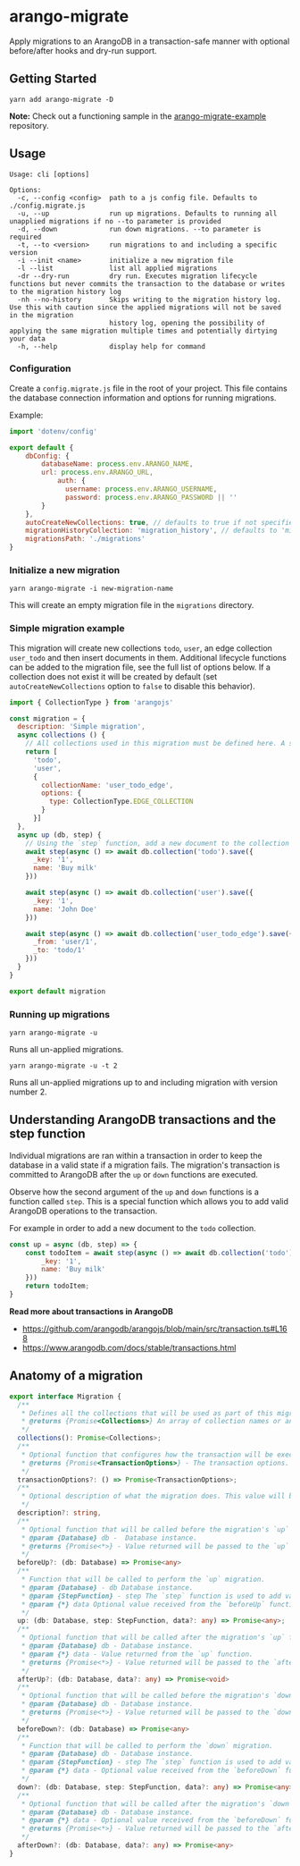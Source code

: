 # arango-migrate

Apply migrations to an ArangoDB in a transaction-safe manner with optional before/after hooks and dry-run support.

## Getting Started

```console
yarn add arango-migrate -D
```

**Note:** Check out a functioning sample in the [arango-migrate-example](https://github.com/TimMikeladze/arango-migrate-example) repository.

## Usage

```
Usage: cli [options]

Options:
  -c, --config <config>  path to a js config file. Defaults to ./config.migrate.js
  -u, --up               run up migrations. Defaults to running all unapplied migrations if no --to parameter is provided
  -d, --down             run down migrations. --to parameter is required
  -t, --to <version>     run migrations to and including a specific version
  -i --init <name>       initialize a new migration file
  -l --list              list all applied migrations
  -dr --dry-run          dry run. Executes migration lifecycle functions but never commits the transaction to the database or writes to the migration history log
  -nh --no-history       Skips writing to the migration history log. Use this with caution since the applied migrations will not be saved in the migration
                         history log, opening the possibility of applying the same migration multiple times and potentially dirtying your data
  -h, --help             display help for command
```

### Configuration

Create a `config.migrate.js` file in the root of your project. This file contains the database connection information and options for running migrations.

Example:

```js
import 'dotenv/config'

export default {
    dbConfig: {
        databaseName: process.env.ARANGO_NAME,
        url: process.env.ARANGO_URL,
            auth: {
              username: process.env.ARANGO_USERNAME,
              password: process.env.ARANGO_PASSWORD || ''
        }
    }, 
    autoCreateNewCollections: true, // defaults to true if not specified
    migrationHistoryCollection: 'migration_history', // defaults to 'migration_history' if not specified
    migrationsPath: './migrations'
}
```

### Initialize a new migration

`yarn arango-migrate -i new-migration-name`

This will create an empty migration file in the `migrations` directory.

### Simple migration example

This migration will create new collections `todo`, `user`, an edge collection `user_todo` and then insert documents in them. Additional lifecycle functions can be added to the migration file, see the full list of options below. If a collection does not exist it will be created by default (set `autoCreateNewCollections` option to `false` to disable this behavior).


```javascript
import { CollectionType } from 'arangojs'

const migration = {
  description: 'Simple migration',
  async collections () {
    // All collections used in this migration must be defined here. A string or an options object can be used.
    return [
      'todo',
      'user',
      {
        collectionName: 'user_todo_edge',
        options: {
          type: CollectionType.EDGE_COLLECTION
        }
      }]
  },
  async up (db, step) {
    // Using the `step` function, add a new document to the collection as part of this migration's transaction.
    await step(async () => await db.collection('todo').save({
      _key: '1',
      name: 'Buy milk'
    }))

    await step(async () => await db.collection('user').save({
      _key: '1',
      name: 'John Doe'
    }))

    await step(async () => await db.collection('user_todo_edge').save({
      _from: 'user/1',
      _to: 'todo/1'
    }))
  }
}

export default migration
```

### Running up migrations

`yarn arango-migrate -u`

Runs all un-applied migrations.

`yarn arango-migrate -u -t 2`

Runs all un-applied migrations up to and including migration with version number 2.

## Understanding ArangoDB transactions and the step function

Individual migrations are ran within a transaction in order to keep the database in a valid state if a migration fails. The migration's transaction is committed to ArangoDB after the `up` or `down` functions are executed.

Observe how the second argument of the `up` and `down` functions is a function called `step`. This is a special function which allows you to add valid ArangoDB operations to the transaction.

For example in order to add a new document to the `todo` collection.

```js
const up = async (db, step) => {
    const todoItem = await step(async () => await db.collection('todo').save({
        _key: '1',
        name: 'Buy milk'
    }))
    return todoItem;
}
```

**Read more about transactions in ArangoDB**

- https://github.com/arangodb/arangojs/blob/main/src/transaction.ts#L168
- https://www.arangodb.com/docs/stable/transactions.html

## Anatomy of a migration

```typescript
export interface Migration {
  /**
   * Defines all the collections that will be used as part of this migration.
   * @returns {Promise<Collections>} An array of collection names or an array of collection options.
   */
  collections(): Promise<Collections>;
  /**
   * Optional function that configures how the transaction will be executed. See ArangoDB documentation for more information.
   * @returns {Promise<TransactionOptions>} - The transaction options.
   */
  transactionOptions?: () => Promise<TransactionOptions>;
  /**
   * Optional description of what the migration does. This value will be stored in the migration log.
   */
  description?: string,
  /**
   * Optional function that will be called before the migration's `up` function is executed.
   * @param {Database} db -  Database instance.
   * @returns {Promise<*>} - Value returned will be passed to the `up` function.
   */
  beforeUp?: (db: Database) => Promise<any>
  /**
   * Function that will be called to perform the `up` migration.
   * @param {Database} - db Database instance.
   * @param {StepFunction} - step The `step` function is used to add valid ArangoDB operations to the transaction.
   * @param {*} data Optional value received from the `beforeUp` function.
   */
  up: (db: Database, step: StepFunction, data?: any) => Promise<any>;
  /**
   * Optional function that will be called after the migration's `up` function is executed.
   * @param {Database} db - Database instance.
   * @param {*} data - Value returned from the `up` function.
   * @returns {Promise<*>} - Value returned will be passed to the `afterUp` function.
   */
  afterUp?: (db: Database, data?: any) => Promise<void>
  /**
   * Optional function that will be called before the migration's `down` function is executed.
   * @param {Database} db - Database instance.
   * @returns {Promise<*>} - Value returned will be passed to the `down` function.
   */
  beforeDown?: (db: Database) => Promise<any>
  /**
   * Function that will be called to perform the `down` migration.
   * @param {Database} db - Database instance.
   * @param {StepFunction} - step The `step` function is used to add valid ArangoDB operations to the transaction.
   * @param {*} data - Optional value received from the `beforeDown` function.
   */
  down?: (db: Database, step: StepFunction, data?: any) => Promise<any>;
  /**
   * Optional function that will be called after the migration's `down` function is executed.
   * @param {Database} db - Database instance.
   * @param {*} data - Optional value received from the `beforeDown` function.
   * @returns {Promise<*>} - Value returned will be passed to the `afterDown` function.
   */
  afterDown?: (db: Database, data?: any) => Promise<any>
}
```
